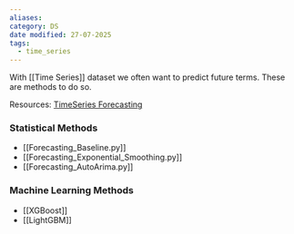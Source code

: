 ```yaml
---
aliases: 
category: DS
date modified: 27-07-2025
tags:
  - time_series
---
```

With [[Time Series]] dataset we often want to predict future terms. These are methods to do so.

Resources:
[TimeSeries Forecasting](https://simrenbasra.github.io/simys-blog/2024/09/19/timeseries_part2.html)

### Statistical Methods
- [[Forecasting_Baseline.py]]
- [[Forecasting_Exponential_Smoothing.py]]
- [[Forecasting_AutoArima.py]]

### Machine Learning Methods

- [[XGBoost]]
- [[LightGBM]]